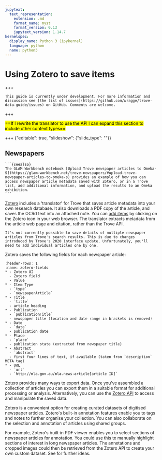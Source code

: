 ```yaml
---
jupytext:
  text_representation:
    extension: .md
    format_name: myst
    format_version: 0.13
    jupytext_version: 1.14.7
kernelspec:
  display_name: Python 3 (ipykernel)
  language: python
  name: python3
---
```


# Using Zotero to save items

+++

```{attention}
This guide is currently under development. For more information and discussion see [the list of issues](https://github.com/wragge/trove-data-guide/issues) on GitHub. Comments are welcome.
```

+++

<mark>==If I rewrite the translator to use the API I can expand this section to include other content types==</mark>

+++ {"editable": true, "slideshow": {"slide_type": ""}}

## Newspapers

````{margin}
```{seealso}
The GLAM Workbench notebook [Upload Trove newspaper articles to Omeka-S](https://glam-workbench.net/trove-newspapers/#upload-trove-newspaper-articles-to-omeka-s) provides an example of how you can access newspaper article metadata saved with Zotero, or in a Trove list, add additional information, and upload the results to an Omeka exhibition.
```
````

[Zotero](https://www.zotero.org/) includes a 'translator' for Trove that saves article metadata into your own research database. It also downloads a PDF copy of the article, and saves the OCRd text into an attached note. You can [add items](https://www.zotero.org/support/adding_items_to_zotero) by clicking on the Zotero icon in your web browser. The translator extracts metadata from the article web page and citation, rather than the Trove API.

```{warning}
It's not currently possible to save details of multiple newspaper articles from Trove's search results. This is due to changes introduced by Trove's 2020 interface update. Unfortunately, you'll need to add individual articles one by one.
```

Zotero saves the following fields for each newspaper article:

```{list-table} Newspaper and gazette metadata fields extracted by Zotero
:header-rows: 1
:name: zotero-fields
* - Zotero UI
  - Zotero field
  - Value
* - Item Type
  - `type`
  - `newspaperArticle`
* - Title
  - `title`
  - article heading
* - Publication
  - `publicationTitle`
  - newspaper title (location and date range in brackets is removed)
* - Date
  - `date`
  - publication date
* - Place
  - `place`
  - publication state (extracted from newspaper title)
* - Abstract
  - `abstract`
  - first four lines of text, if available (taken from `description` META tag)
* - URL
  - `url`
  - `http://nla.gov.au/nla.news-article[article ID]`
```

Zotero provides many ways to [export data](https://www.zotero.org/support/kb/exporting). Once you've assembled a collection of articles you can export them in a suitable format for additional processing or analysis. Alternatively, you can use the [Zotero API](https://www.zotero.org/support/dev/web_api/v3/start) to access and manipulate the saved data. 

Zotero is a convenient option for creating curated datasets of digitised newspaper articles. Zotero's built-in annotation features enable you to tags and notes to further organise your collection. You can also collaborate on the selection and annotation of articles using shared groups.

For example, Zotero's built-in PDF viewer enables you to select sections of newspaper articles for annotation. You could use this to manually highlight sections of interest in long newspaper articles. The annotations and cropped images could then be retrieved from the Zotero API to create your own custom dataset. See [](../how-to/create-newspaper-articles-dataset.md) for further ideas.

```{code-cell} ipython3

```
